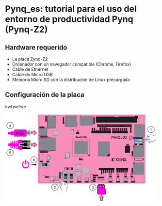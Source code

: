 # Pynq_es: tutorial para el uso del entorno de productividad Pynq (Pynq-Z2)

## Hardware requerido

* La placa Zynq-Z2
* Ordenador con un navegador compatible (Chrome, Firefox)
* Cable de Ethernet
* Cable de Micro USB
* Memoria Micro SD con la distribución de Linux precargada

## Configuración de la placa

ewfwefwe

![Demo image](https://github.com/JuanMarcosRamirez/Pynq_es/blob/master/images/pynqz2_setup.png?raw=true "Board setting")